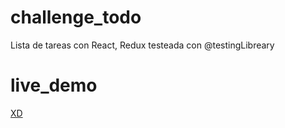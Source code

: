 # challenge_todo

Lista de tareas con React, Redux testeada con @testingLibreary

# live_demo

[XD](https://www.google.com)

